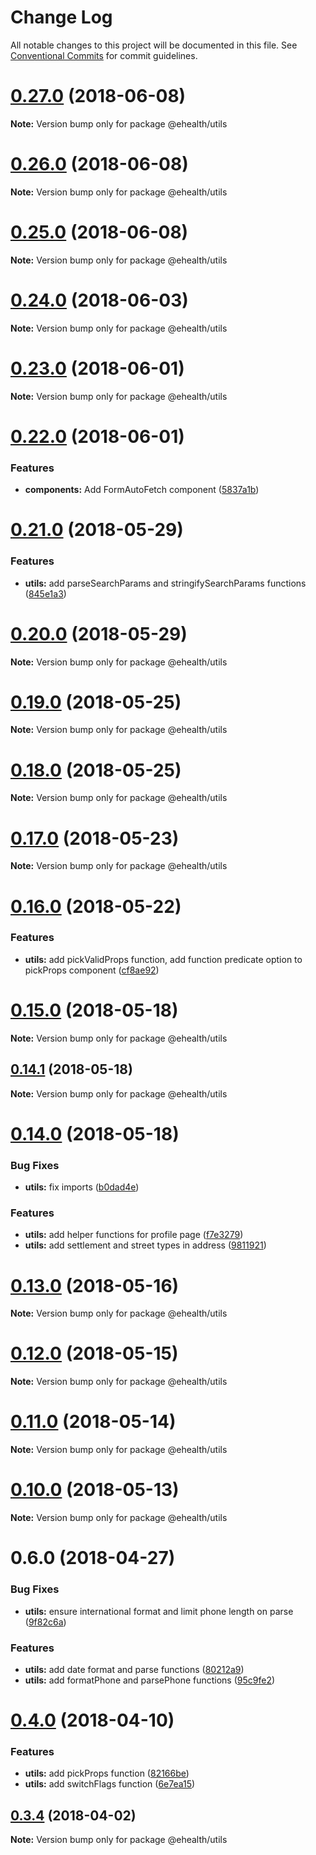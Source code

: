 # Change Log

All notable changes to this project will be documented in this file.
See [Conventional Commits](https://conventionalcommits.org) for commit guidelines.

<a name="0.27.0"></a>
# [0.27.0](https://github.com/edenlabllc/ehealth.web/compare/v0.26.0...v0.27.0) (2018-06-08)

**Note:** Version bump only for package @ehealth/utils





<a name="0.26.0"></a>
# [0.26.0](https://github.com/edenlabllc/ehealth.web/compare/v0.25.0...v0.26.0) (2018-06-08)

**Note:** Version bump only for package @ehealth/utils





<a name="0.25.0"></a>
# [0.25.0](https://github.com/edenlabllc/ehealth.web/compare/v0.24.1...v0.25.0) (2018-06-08)

**Note:** Version bump only for package @ehealth/utils





<a name="0.24.0"></a>
# [0.24.0](https://github.com/edenlabllc/ehealth.web/compare/v0.23.0...v0.24.0) (2018-06-03)

**Note:** Version bump only for package @ehealth/utils





<a name="0.23.0"></a>
# [0.23.0](https://github.com/edenlabllc/ehealth.web/compare/v0.22.0...v0.23.0) (2018-06-01)

**Note:** Version bump only for package @ehealth/utils





<a name="0.22.0"></a>
# [0.22.0](https://github.com/edenlabllc/ehealth.web/compare/v0.21.3...v0.22.0) (2018-06-01)


### Features

* **components:** Add FormAutoFetch component ([5837a1b](https://github.com/edenlabllc/ehealth.web/commit/5837a1b))





<a name="0.21.0"></a>
# [0.21.0](https://github.com/edenlabllc/ehealth.web/compare/v0.20.0...v0.21.0) (2018-05-29)


### Features

* **utils:** add parseSearchParams and stringifySearchParams functions ([845e1a3](https://github.com/edenlabllc/ehealth.web/commit/845e1a3))





<a name="0.20.0"></a>
# [0.20.0](https://github.com/edenlabllc/ehealth.web/compare/v0.19.0...v0.20.0) (2018-05-29)

**Note:** Version bump only for package @ehealth/utils





<a name="0.19.0"></a>
# [0.19.0](https://github.com/edenlabllc/ehealth.web/compare/v0.18.0...v0.19.0) (2018-05-25)

**Note:** Version bump only for package @ehealth/utils





<a name="0.18.0"></a>
# [0.18.0](https://github.com/edenlabllc/ehealth.web/compare/v0.17.1...v0.18.0) (2018-05-25)

**Note:** Version bump only for package @ehealth/utils





<a name="0.17.0"></a>
# [0.17.0](https://github.com/edenlabllc/ehealth.web/compare/v0.16.0...v0.17.0) (2018-05-23)

**Note:** Version bump only for package @ehealth/utils





<a name="0.16.0"></a>
# [0.16.0](https://github.com/edenlabllc/ehealth.web/compare/v0.15.0...v0.16.0) (2018-05-22)


### Features

* **utils:** add pickValidProps function, add function predicate option to pickProps component ([cf8ae92](https://github.com/edenlabllc/ehealth.web/commit/cf8ae92))





<a name="0.15.0"></a>
# [0.15.0](https://github.com/edenlabllc/ehealth.web/compare/v0.14.1...v0.15.0) (2018-05-18)

**Note:** Version bump only for package @ehealth/utils





<a name="0.14.1"></a>
## [0.14.1](https://github.com/edenlabllc/ehealth.web/compare/v0.14.0...v0.14.1) (2018-05-18)

**Note:** Version bump only for package @ehealth/utils





<a name="0.14.0"></a>
# [0.14.0](https://github.com/edenlabllc/ehealth.web/compare/v0.12.1...v0.14.0) (2018-05-18)


### Bug Fixes

* **utils:** fix imports ([b0dad4e](https://github.com/edenlabllc/ehealth.web/commit/b0dad4e))


### Features

* **utils:** add helper functions for profile page ([f7e3279](https://github.com/edenlabllc/ehealth.web/commit/f7e3279))
* **utils:** add settlement and street types in address ([9811921](https://github.com/edenlabllc/ehealth.web/commit/9811921))





<a name="0.13.0"></a>
# [0.13.0](https://github.com/edenlabllc/ehealth.web/compare/v0.12.1...v0.13.0) (2018-05-16)

**Note:** Version bump only for package @ehealth/utils





<a name="0.12.0"></a>
# [0.12.0](https://github.com/edenlabllc/ehealth.web/compare/v0.11.1...v0.12.0) (2018-05-15)

**Note:** Version bump only for package @ehealth/utils





<a name="0.11.0"></a>
# [0.11.0](https://github.com/edenlabllc/ehealth.web/compare/v0.10.1...v0.11.0) (2018-05-14)

**Note:** Version bump only for package @ehealth/utils





<a name="0.10.0"></a>
# [0.10.0](https://github.com/edenlabllc/ehealth.web/compare/v0.9.1...v0.10.0) (2018-05-13)

**Note:** Version bump only for package @ehealth/utils





<a name="0.6.0"></a>
# 0.6.0 (2018-04-27)


### Bug Fixes

* **utils:** ensure international format and limit phone length on parse ([9f82c6a](https://github.com/edenlabllc/ehealth.web/commit/9f82c6a))


### Features

* **utils:** add date format and parse functions ([80212a9](https://github.com/edenlabllc/ehealth.web/commit/80212a9))
* **utils:** add formatPhone and parsePhone functions ([95c9fe2](https://github.com/edenlabllc/ehealth.web/commit/95c9fe2))




<a name="0.4.0"></a>
# [0.4.0](https://github.com/edenlabllc/ehealth.web/compare/v0.3.4...v0.4.0) (2018-04-10)


### Features

* **utils:** add pickProps function ([82166be](https://github.com/edenlabllc/ehealth.web/commit/82166be))
* **utils:** add switchFlags function ([6e7ea15](https://github.com/edenlabllc/ehealth.web/commit/6e7ea15))




<a name="0.3.4"></a>
## [0.3.4](https://github.com/edenlabllc/ehealth.web/compare/v0.3.3...v0.3.4) (2018-04-02)




**Note:** Version bump only for package @ehealth/utils
